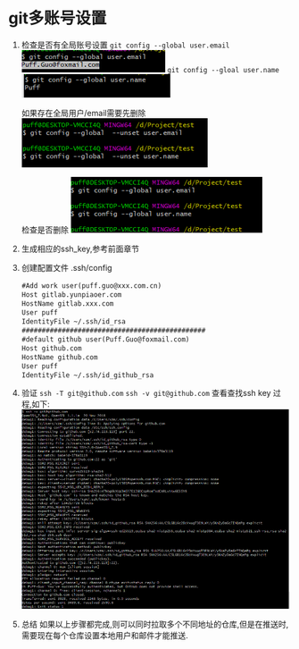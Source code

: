 # git多账号设置
1. 检查是否有全局账号设置
    ```git config --global user.email```
        ![check_gituser](../../image/tool/git/check_username.png)
    ```git config --gloal user.name```
        ![check_email](../../image/tool/git/check_email.png)

    如果存在全局用户/email需要先删除
        ![delete_user_eamil](../../image/tool/git/delete_user_email.png)

    检查是否删除
        ![delete_user_eamil](../../image/tool/git/check_delete.png)


2. 生成相应的ssh_key,参考前面章节

3. 创建配置文件 .ssh/config
    ```
    #Add work user(puff.guo@xxx.com.cn)
    Host gitlab.yunpiaoer.com
    HostName gitlab.xxx.com
    User puff
    IdentityFile ~/.ssh/id_rsa
    ##############################################
    #default github user(Puff.Guo@foxmail.com)
    Host github.com
    HostName github.com
    User puff
    IdentityFile ~/.ssh/id_github_rsa
    ```

4. 验证
    ```ssh -T git@github.com```
    ```ssh -v git@github.com``` 查看查找ssh key 过程,如下:
        ![delete_user_eamil](../../image/tool/git/cat_find_ssh_key_pro.png)

5. 总结
    如果以上步骤都完成,则可以同时拉取多个不同地址的仓库,但是在推送时,需要现在每个仓库设置本地用户和邮件才能推送.